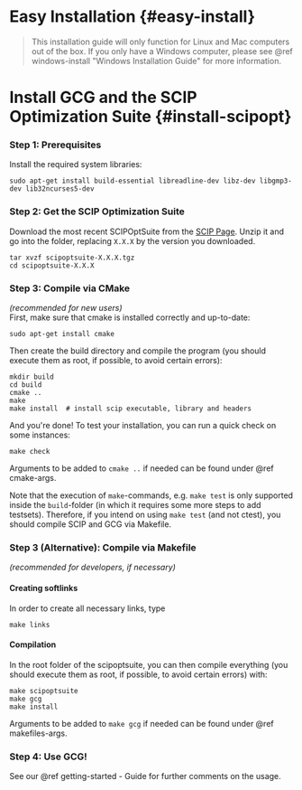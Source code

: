 # Easy Installation {#easy-install}

> This installation guide will only function for Linux and Mac computers out of the box. 
> If you only have a Windows computer, please see @ref windows-install "Windows Installation Guide" for more information.  

# Install GCG and the SCIP Optimization Suite {#install-scipopt}
### Step 1: Prerequisites
Install the required system libraries:

    sudo apt-get install build-essential libreadline-dev libz-dev libgmp3-dev lib32ncurses5-dev


### Step 2: Get the SCIP Optimization Suite
Download the most recent SCIPOptSuite from the [SCIP Page](https://scipopt.org/index.php#download).
Unzip it and go into the folder, replacing `X.X.X` by the version you downloaded.

    tar xvzf scipoptsuite-X.X.X.tgz
    cd scipoptsuite-X.X.X


### Step 3: Compile via CMake
<i>(recommended for new users)</i><br/>
First, make sure that cmake is installed correctly and up-to-date:

    sudo apt-get install cmake

Then create the build directory and compile the program
(you should execute them as root, if possible, to avoid certain errors):

    mkdir build
    cd build
    cmake ..
    make
    make install  # install scip executable, library and headers

And you're done! To test your installation, you can run a quick check on some instances:

    make check

Arguments to be added to `cmake ..` if needed can be found under @ref cmake-args.

Note that the execution of `make`-commands, e.g. `make test` is only supported
inside the `build`-folder (in which it requires some more steps to add testsets).
Therefore, if you intend on using `make test` (and not ctest), you should compile
SCIP and GCG via Makefile.

### Step 3 (Alternative): Compile via Makefile
<i>(recommended for developers, if necessary)</i><br/>
#### Creating softlinks

In order to create all necessary links, type

    make links

#### Compilation

In the root folder of the scipoptsuite, you can then compile everything
(you should execute them as root, if possible, to avoid certain errors) with:

    make scipoptsuite
    make gcg
    make install

Arguments to be added to `make gcg` if needed can be found under @ref makefiles-args.

### Step 4: Use GCG!
See our @ref getting-started - Guide for further comments on the usage.
